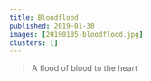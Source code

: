 ```yaml
---
title: Bloodflood
published: 2019-01-30
images: [20190105-bloodflood.jpg]
clusters: []
---
```


> A flood of blood to the heart

